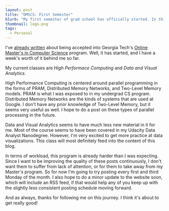 ```yaml
---
layout: post
title: "OMSCS: First Semester"
blurb: "My first semester of grad school has officially started. In this update, I'll talk about my experience so far, and how it might affect this blog."
thumbnail: logo.png
tags: 
  - Personal
---
```


I've [already written](http://www.datajourneyman.com/2016/04/25/omscs.html) about being accepted into Georgia Tech's [Online Master's in Computer Science](http://www.omscs.gatech.edu) program. Well, it has started, and I have a week's worth of it behind me so far.

My current classes are *High Performace Computing* and *Data and Visual Analytics*. 

High Performance Computing is centered around parallel programming in the forms of PRAM, Distributed Memory Networks, and Two-Level Memory models. PRAM is what I was exposed to in my undergrad CS program. Distributed Memory Networks are the kinds of systems that are used at Google. I don't have any prior knowledge of Two-Level Memory, but it seems very useful as well. I hope to do a post on these types of parallel processing in the future.

Data and Visual Analytics seems to have much less new material in it for me. Most of the course seems to have been covered in my Udacity Data Analyst Nanodegree. However, I'm very excited to get more practice at data visualizations. This class will most definitely feed into the content of this blog.

In terms of workload, this program is already harder than I was expecting. Since I want to be improving the quality of these posts continuously, I don't want them to suffer from lack of attention, or for them to take away from my Master's program. So for now I'm going to try posting every first and third Monday of the month. I also hope to do a minor update to the website soon, which will include an RSS feed, if that would help any of you keep up with the slightly less consistent posting schedule moving forward.

And as always, thanks for following me on this journey. I think it's about to get really good!